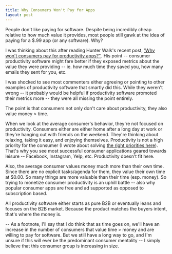 ```yaml
---
title: Why Consumers Won't Pay for Apps
layout: post
---
```


People don't like paying for software. Despite being incredibly cheap relative to how much value it provides, most people still gawk at the idea of paying for a $.99 app (or any software). Why? 

I was thinking about this after reading Hunter Walk's recent post, ['Why won't consumers pay for productivity apps?''](http://hunterwalk.com/2014/04/24/why-wont-consumers-pay-for-productivity-apps/). His point -- consumer productivity software might fare better if they exposed metrics about the value they were providing -- ie. how much time they saved you, how many emails they sent for you, etc.

I was shocked to see most commenters either agreeing or pointing to other examples of productivity software that smartly did this. While they weren't wrong -- it probably would be helpful if productivity software promoted their metrics more -- they were all missing the point entirely.

The point is that consumers not only don't care about productivity, they also value money > time. 

When we look at the average consumer's behavior, they're not focused on productivity. Consumers either are either home after a long day at work or they're hanging out with friends on the weekend. They're thinking about relaxing, taking it easy, and enjoying themselves. Productivity is not a high priority for the consumer (I wrote about solving [the right priorities here](http://www.chrisyin.com/2013/12/21/freemium-doesn%27t-always-work-in-b2b/)). That's why you see most successful consumer applications geared towards leisure -- Facebook, Instagram, Yelp, etc. Productivity doesn't fit here.

Also, the average consumer values money much more than their own time. Since there are no explicit tasks/agenda for them, they value their own time at $0.00. So many things are more valuable than their time (esp. money). So trying to monetize consumer productivity is an uphill battle --  also why popular consumer apps are free and ad supported as opposed to subscription based.

All productivity software either starts as pure B2B or eventually leans and focuses on the B2B market. Because the product matches the buyers intent, that's where the money is. 

--
As a footnote, I'll say that I do think that as time goes on, we'll have an increase in the number of consumers that value time > money and are willing to pay for software. But we still have a long way to go, and I'm unsure if this will ever be the predominant consumer mentality -- I simply believe that this consumer group is increasing in size.